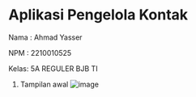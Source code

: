 # Aplikasi Pengelola Kontak

Nama : Ahmad Yasser

NPM  : 2210010525

Kelas: 5A REGULER BJB TI

1. Tampilan awal
![image](https://github.com/user-attachments/assets/19e4f697-32a0-443a-bdf0-f5e84b4df76f)


